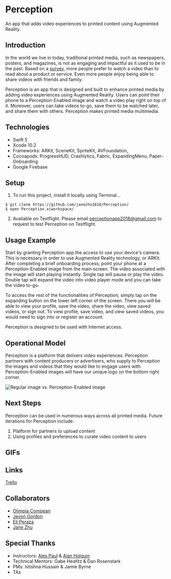 # Perception
An app that adds video experiences to printed content using Augmented Reality.

## Introduction
In the world we live in today, traditional printed media, such as newspapers, posters, and magazines, is not as engaging and impactful as it used to be in the past. Based on a [survey](https://www.wyzowl.com/video-marketing-statistics-2018/), more people prefer to watch a video than to read about a product or service. Even more people enjoy being able to share videos with friends and family. 

Perception is an app that is designed and built to enhance printed media by adding video experiences using Augmented Reality. Users can point their phone to a Perception-Enabled image and watch a video play right on top of it. Moreover, users can take videos to-go, save them to be watched later, and share them with others. Perception makes printed media multimedia. 

## Technologies 
- Swift 5
- Xcode 10.2
- Frameworks: ARKit, SceneKit, SpriteKit, AVFoundation, 
- Cocoapods: ProgressHUD, Crashlytics, Fabric, ExpandingMenu, Paper-Onboarding
- Google Firebase

## Setup
1. To run this project, install it locally using Terminal...
```
$ git clone https://github.com/janezhu1618/Perception/
$ open Perception.xcworkspace/
```

2. Available on Testflight. Please email [perceptionapp2018@gmail.com](mailto:perceptionapp2018@gmail.com) to request to test Perception on Testflight. 

## Usage Example
Start by granting Perception app the access to use your device's camera. This is necessary in order to use Augmented Reality technology, or ARKit. After completing a brief onboarding process, point your phone at a Perception-Enabled image from the main screen. The video associated with the image will start playing instantly. Single tap will pause or play the video. Double tap will expand the video into video player mode and you can take the video to-go. 

To access the rest of the functionalities of Perception, simply tap on the expanding button on the lower left corner of the screen. There you will be able to view your profile, save the video, share the video, view saved videos, or sign out. To view profile, save video, and view saved videos, you would need to sign into or register an account. 

Perception is designed to be used with Internet access. 

## Operational Model
Perception is a platform that delivers video experiences. Perception partners with content producers or advertisers, who supply to Perception the images and videos that they would like to engage users with. Perception-Enabled images will have our unique logo on the bottom right corner. 

![Regular image vs. Perception-Enabled image](https://i.ibb.co/7KxV13g/perception-Comparison-With-Marks.png)

## Next Steps
Perception can be used in numerous ways across all printed media. Future iterations for Perception include:
1. Platform for partners to upload content
2. Using profiles and preferences to curate video content to users

## GIFs

## Links
[Trello](https://trello.com/b/UXQ8Kl0p/53-capstone-group-3)

## Collaborators
- [Olimpia Compean](https://github.com/Olimpia1988)
- [Jevon Gordon](https://github.com/iosdevtrainee/)
- [Eli Peraza](https://github.com/EliPeraza)
- [Jane Zhu](https://github.com/janezhu1618)

## Special Thanks
- Instructors: [Alex Paul](https://github.com/alexpaul) & [Alan Holguin](https://github.com/lynksdomain)
- Technical Mentors: Gabe Heafitz & Dan Rosenstark
- PMs: Istishna Hussain & Jamie Byrne
- TAs
